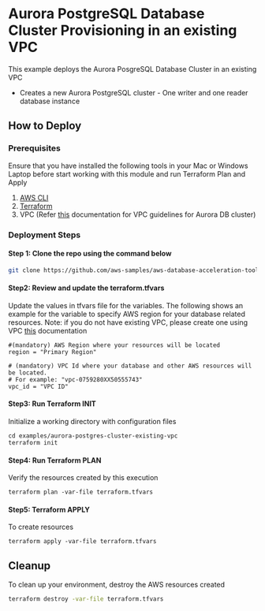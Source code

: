 # Aurora PostgreSQL Database Cluster Provisioning in an existing VPC

This example deploys the Aurora PosgreSQL Database Cluster in an existing VPC

- Creates a new Aurora PostgreSQL cluster - One writer and one reader database instance

## How to Deploy

### Prerequisites

Ensure that you have installed the following tools in your Mac or Windows Laptop before start working with this module and run Terraform Plan and Apply

1. [AWS CLI](https://docs.aws.amazon.com/cli/latest/userguide/install-cliv2.html)
2. [Terraform](https://learn.hashicorp.com/tutorials/terraform/install-cli)
3. VPC (Refer [this](https://docs.aws.amazon.com/AmazonRDS/latest/AuroraUserGuide/USER_VPC.html) documentation for VPC guidelines for Aurora DB cluster)

### Deployment Steps

#### Step 1: Clone the repo using the command below

```sh
git clone https://github.com/aws-samples/aws-database-acceleration-toolkit
```

#### Step2: Review and update the terraform.tfvars
Update the values in tfvars file for the variables. The following shows an example for the variable to specify AWS region for your database related resources.
Note: if you do not have existing VPC, please create one using VPC [this](https://docs.aws.amazon.com/AmazonRDS/latest/AuroraUserGuide/USER_VPC.html) documentation 

```shell script
#(mandatory) AWS Region where your resources will be located
region = "Primary Region"

# (mandatory) VPC Id where your database and other AWS resources will be located. 
# For example: "vpc-0759280XX50555743"
vpc_id = "VPC ID"
```

#### Step3: Run Terraform INIT
Initialize a working directory with configuration files


```shell script
cd examples/aurora-postgres-cluster-existing-vpc
terraform init
```

#### Step4: Run Terraform PLAN
Verify the resources created by this execution

```shell script
terraform plan -var-file terraform.tfvars
```

#### Step5: Terraform APPLY
To create resources

```shell script
terraform apply -var-file terraform.tfvars
```

## Cleanup

To clean up your environment, destroy the AWS resources created 

```sh
terraform destroy -var-file terraform.tfvars
```


